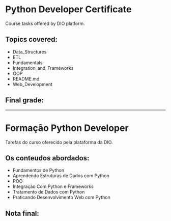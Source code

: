 # Python Developer Certificate
Course tasks offered by DIO platform.

## Topics covered:
- Data_Structures
- ETL
- Fundamentals
- Integration_and_Frameworks
- OOP
- README.md
- Web_Development


## Final grade: 

--------------------------------------------------------------------------------------------

# Formação Python Developer
Tarefas do curso oferecido pela plataforma da DIO.

## Os conteudos abordados:
- Fundamentos de Python
- Aprendendo Estruturas de Dados com Python
- POO
- Integração Com Python e Frameworks
- Tratamento de Dados com Python
- Praticando Desenvolvimento Web com Python

## Nota final: 

